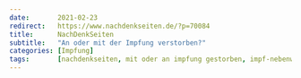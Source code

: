 ```yaml
---
date:       2021-02-23
redirect:   https://www.nachdenkseiten.de/?p=70084
title:      NachDenkSeiten
subtitle:   "An oder mit der Impfung verstorben?"
categories: [Impfung]
tags:       [nachdenkseiten, mit oder an impfung gestorben, impf-nebenwirkungen]
---
```

